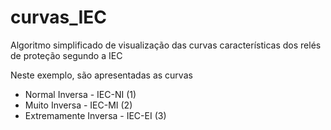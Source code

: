 # curvas_IEC
Algoritmo simplificado de visualização das curvas características dos relés de proteção segundo a IEC

 Neste exemplo, são apresentadas as curvas
- Normal Inversa - IEC-NI (1)
- Muito Inversa - IEC-MI (2)
- Extremamente Inversa - IEC-EI (3)
